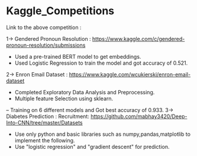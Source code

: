 # Kaggle_Competitions

Link to the above competition :

1-> Gendered Pronoun Resolution : https://www.kaggle.com/c/gendered-pronoun-resolution/submissions
   - Used a pre-trained BERT model to get embeddings.
   - Used Logistic Regression to train the model and got accuracy of 0.521.
    

2-> Enron Email Dataset : https://www.kaggle.com/wcukierski/enron-email-dataset
   - Completed Exploratory Data Analysis and Preprocessing.
   - Multiple feature Selection using sklearn.
   
   – Training on 6 different models and Got best accuracy of 0.933.
3-> Diabetes Prediction : Recruitment: https://github.com/mabhay3420/Deep-Into-CNN/tree/master/Datasets
   - Use only python and basic libraries such as numpy,pandas,matplotlib to implement the following.
   - Use "logistic regression" and "gradient descent" for prediction.

